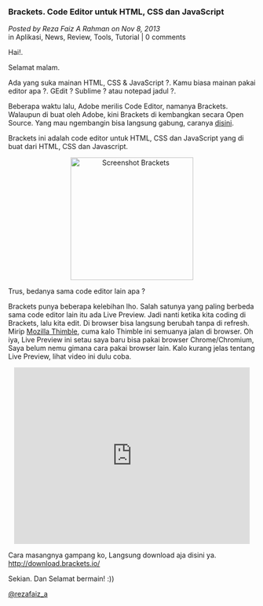 ### **Brackets. Code Editor untuk HTML, CSS dan JavaScript**
_Posted by Reza Faiz A Rahman on Nov 8, 2013_
<br>
in Aplikasi, News, Review, Tools, Tutorial | 0 comments	

Hai!.

Selamat malam.

Ada yang suka mainan HTML, CSS & JavaScript ?. Kamu biasa mainan pakai editor apa ?. GEdit ? Sublime ? atau notepad jadul ?.

Beberapa waktu lalu, Adobe merilis Code Editor, namanya Brackets. Walaupun di buat oleh Adobe, kini Brackets di kembangkan secara Open Source. Yang mau ngembangin bisa langsung gabung, caranya [disini](https://github.com/adobe/brackets/blob/master/CONTRIBUTING.md).

Brackets ini adalah code editor untuk HTML, CSS dan JavaScript yang di buat dari HTML, CSS dan Javascript.
<p align="center">
	<img src="./posts/2013-11-08-brackets-code-editor-untuk-html-css-dan-javascript/Screenshot-from-2013-11-08-221506.png" height="250px" alt="Screenshot Brackets">
</p> 

Trus, bedanya sama code editor lain apa ?

Brackets punya beberapa kelebihan lho. Salah satunya yang paling berbeda sama code editor lain itu ada Live Preview. Jadi nanti ketika kita coding di Brackets, lalu kita edit. Di browser bisa langsung berubah tanpa di refresh. Mirip [Mozilla Thimble](https://thimble.webmaker.org/en-US/), cuma kalo Thimble ini semuanya jalan di browser. Oh iya, Live Preview ini setau saya baru bisa pakai browser Chrome/Chromium, Saya belum nemu gimana cara pakai browser lain.  Kalo kurang jelas tentang Live Preview, lihat video ini dulu coba.
<p align="center">
    <iframe src="http://www.youtube.com/embed/Nhvj1NYC3Uc" height="360" width="480" allowfullscreen="" frameborder="0"></iframe>
</p>

Cara masangnya gampang ko, Langsung download aja disini ya. <http://download.brackets.io/>

Sekian. Dan Selamat bermain! :))

[@rezafaiz_a](http://twitter.com/rezafaiz_a)